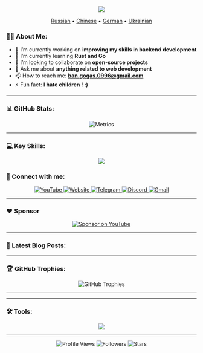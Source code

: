 <div id="header" align="center">
  <img src="https://capsule-render.vercel.app/api?type=waving&color=gradient&height=300&section=header&text=Vladimir%20Banov&fontSize=90&animation=fadeIn&fontAlignY=38&descAlignY=51&desc=Full-Stack%20Developer%20%7C%20Open%20Source%20Enthusiast&descAlign=62"/>
  <p align="center">
    <a href="https://github.com/BANSAFAn/BANSAFAn/blob/main/README.ru.md">Russian</a> •
    <a href="https://github.com/BANSAFAn/BANSAFAn/blob/main/README.zh-CN.md">Chinese</a> •
    <a href="https://github.com/BANSAFAn/BANSAFAn/blob/main/README.de.md">German</a> •
    <a href="https://github.com/BANSAFAn/BANSAFAn/blob/main/README.uk.md">Ukrainian</a>
  </p>
</div>

### 👨‍💻 About Me:

- 🔭 I’m currently working on **improving my skills in backend development**
- 🌱 I’m currently learning **Rust and Go**
- 👯 I’m looking to collaborate on **open-source projects**
- 💬 Ask me about **anything related to web development**
- 📫 How to reach me: **ban.gogas.0996@gmail.com**
- ⚡ Fun fact: **I hate children ! :)**

---

### 📊 GitHub Stats:

<div align="center">
  <img src="metrics.svg" alt="Metrics"/>
</div>

---

### 💻 Key Skills:

<p align="center">
  <a href="https://skillicons.dev">
    <img src="https://skillicons.dev/icons?i=rust,go,ts,js,vue,react,html,css,git,docker,aws,githubactions" />
  </a>
</p>


### 🤝 Connect with me:

<div align="center">
  <a href="https://www.youtube.com/@Baneronetwo" target="_blank">
    <img src="https://img.shields.io/badge/-YouTube-FF0000?style=for-the-badge&logo=youtube&logoColor=white" alt="YouTube"/>
  </a>
  <a href="https://baneronetwo.vercel.app/" target="_blank">
    <img src="https://img.shields.io/badge/-Website-000000?style=for-the-badge&logo=About.me&logoColor=white" alt="Website"/>
  </a>
  <a href="https://t.me/banliveone" target="_blank">
    <img src="https://img.shields.io/badge/-Telegram-2CA5E0?style=for-the-badge&logo=telegram&logoColor=white" alt="Telegram"/>
  </a>
  <a href="https://rebrand.ly/liveone" target="_blank">
    <img src="https://img.shields.io/badge/-Discord-5865F2?style=for-the-badge&logo=discord&logoColor=white" alt="Discord"/>
  </a>
  <a href="mailto:ban.gogas.0996@gmail.com">
    <img src="https://img.shields.io/badge/-Gmail-D14836?style=for-the-badge&logo=gmail&logoColor=white" alt="Gmail"/>
  </a>
</div>

---

### ❤️ Sponsor

<div align="center">
  <a href="https://www.youtube.com/channel/UClMebl5oW-tB2eQ-g_00e_A/join" target="_blank">
    <img src="https://img.shields.io/badge/Sponsor-FF0000?style=for-the-badge&logo=YouTube&logoColor=white" alt="Sponsor on YouTube"/>
  </a>
</div>


---

### 📝 Latest Blog Posts:

<!-- BLOG-POST-LIST:START -->
<!-- BLOG-POST-LIST:END -->

---

### 🏆 GitHub Trophies:

<div align="center">
  <img src="https://github-profile-trophy.vercel.app/?username=BANSAFAn&theme=radical&no-frame=true&no-bg=true&margin-w=4" alt="GitHub Trophies"/>
</div>

---


---

### 🛠️ Tools:

<p align="center">
  <a href="https://skillicons.dev">
    <img src="https://skillicons.dev/icons?i=vscode,visualstudio,neovim,github,figma,postman" />
  </a>
</p>

---

<div align="center">
  <img src="https://profile-counter.glitch.me/BANSAFAn/count.svg" alt="Profile Views"/>
  <img src="https://img.shields.io/github/followers/BANSAFAn?label=Followers&style=social&logo=github" alt="Followers"/>
  <img src="https://img.shields.io/github/stars/BANSAFAn?label=Stars&style=social&logo=github" alt="Stars"/>
</div>
